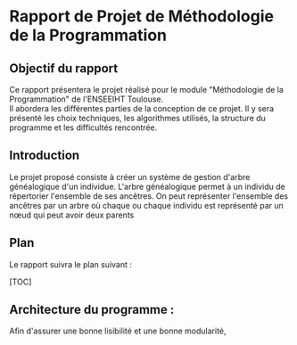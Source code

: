 # Rapport de Projet de Méthodologie de la Programmation

## Objectif du rapport 

Ce rapport présentera le projet réalisé pour le module "Méthodologie de la Programmation" de l'ENSEEIHT Toulouse.   
Il  abordera les différentes parties de la conception de ce projet. Il y sera présenté les choix techniques, les algorithmes utilisés, la structure du programme et les difficultés rencontrée.

## Introduction 

Le projet proposé consiste à créer un système de gestion d'arbre généalogique d'un individue. L'arbre généalogique permet à un individu de répertorier l'ensemble de ses ancêtres. On peut représenter l'ensemble des ancêtres par un arbre où chaque ou chaque individu est représenté par un nœud qui peut avoir deux parents

## Plan 

Le rapport suivra le plan suivant : 

[TOC]

## Architecture du programme : 

Afin d'assurer une bonne lisibilité et une bonne modularité, 

<!--stackedit_data:
eyJoaXN0b3J5IjpbNzY5ODM3NTA3LC0xMjc4MTE0NTUsNzg2Nz
A1MjExXX0=
-->